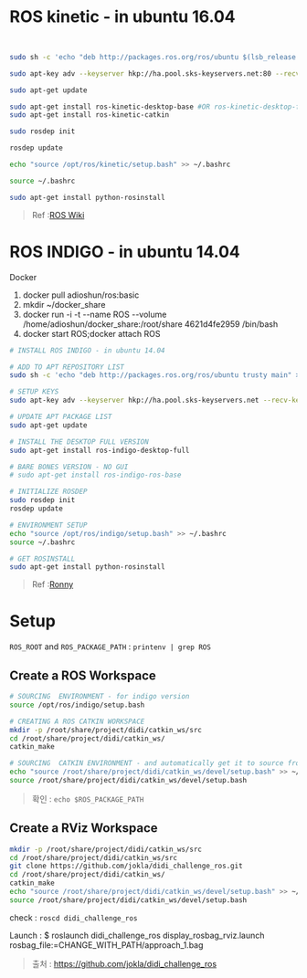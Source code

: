 # ROS kinetic - in ubuntu 16.04 

```bash


sudo sh -c 'echo "deb http://packages.ros.org/ros/ubuntu $(lsb_release -sc) main" > /etc/apt/sources.list.d/ros-latest.list'

sudo apt-key adv --keyserver hkp://ha.pool.sks-keyservers.net:80 --recv-key 421C365BD9FF1F717815A3895523BAEEB01FA116

sudo apt-get update

sudo apt-get install ros-kinetic-desktop-base #OR ros-kinetic-desktop-full
sudo apt-get install ros-kinetic-catkin

sudo rosdep init

rosdep update

echo "source /opt/ros/kinetic/setup.bash" >> ~/.bashrc

source ~/.bashrc

sudo apt-get install python-rosinstall

```

> Ref :[ROS Wiki](http://wiki.ros.org/kinetic/Installation/Ubuntu)



# ROS INDIGO - in ubuntu 14.04

Docker 

1. docker pull adioshun/ros:basic
2. mkdir ~/docker_share
3. docker run -i -t --name ROS --volume /home/adioshun/docker_share:/root/share 4621d4fe2959 /bin/bash
4. docker start ROS;docker attach ROS



```bash 
# INSTALL ROS INDIGO - in ubuntu 14.04

# ADD TO APT REPOSITORY LIST
sudo sh -c 'echo "deb http://packages.ros.org/ros/ubuntu trusty main" > /etc/apt/sources.list.d/ros-latest.list'

# SETUP KEYS 
sudo apt-key adv --keyserver hkp://ha.pool.sks-keyservers.net --recv-key 421C365BD9FF1F717815A3895523BAEEB01FA116

# UPDATE APT PACKAGE LIST
sudo apt-get update

# INSTALL THE DESKTOP FULL VERSION
sudo apt-get install ros-indigo-desktop-full

# BARE BONES VERSION - NO GUI 
# sudo apt-get install ros-indigo-ros-base

# INITIALIZE ROSDEP
sudo rosdep init
rosdep update

# ENVIRONMENT SETUP
echo "source /opt/ros/indigo/setup.bash" >> ~/.bashrc
source ~/.bashrc

# GET ROSINSTALL
sudo apt-get install python-rosinstall

```

> Ref :[Ronny](http://ronny.rest/blog/post_2017_03_29_ros/)

# Setup

`ROS_ROOT` and `ROS_PACKAGE_PATH` : `printenv | grep ROS`

## Create a ROS Workspace

```bash 
# SOURCING  ENVIRONMENT - for indigo version
source /opt/ros/indigo/setup.bash

# CREATING A ROS CATKIN WORKSPACE
mkdir -p /root/share/project/didi/catkin_ws/src
cd /root/share/project/didi/catkin_ws/
catkin_make

# SOURCING  CATKIN ENVIRONMENT - and automatically get it to source from now on
echo "source /root/share/project/didi/catkin_ws/devel/setup.bash" >> ~/.bashrc
source /root/share/project/didi/catkin_ws/devel/setup.bash

```
> 확인 : `echo $ROS_PACKAGE_PATH` 

## Create a RViz Workspace

```bash
mkdir -p /root/share/project/didi/catkin_ws/src
cd /root/share/project/didi/catkin_ws/src
git clone https://github.com/jokla/didi_challenge_ros.git
cd /root/share/project/didi/catkin_ws/
catkin_make
echo "source /root/share/project/didi/catkin_ws/devel/setup.bash" >> ~/.bashrc
source /root/share/project/didi/catkin_ws/devel/setup.bash
```
check :  `roscd didi_challenge_ros`

Launch : $ roslaunch didi_challenge_ros display_rosbag_rviz.launch rosbag_file:=CHANGE_WITH_PATH/approach_1.bag



> 출처 : https://github.com/jokla/didi_challenge_ros


```






